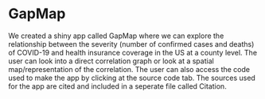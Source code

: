 # GapMap
We created a shiny app called GapMap where we can explore the relationship between the severity (number of confirmed cases and deaths) of COVID-19 and health insurance coverage in the US at a county level. The user can look into a direct correlation graph or look at a spatial map/representation of the correlation. The user can also access the code used to make the app by clicking at the source code tab. The sources used for the app are cited and included in a seperate file called Citation.  
